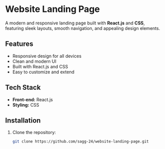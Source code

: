 # Website Landing Page

A modern and responsive landing page built with **React.js** and **CSS**, featuring sleek layouts, smooth navigation, and appealing design elements.

## Features
- Responsive design for all devices
- Clean and modern UI
- Built with React.js and CSS
- Easy to customize and extend

## Tech Stack
- **Front-end:** React.js  
- **Styling:** CSS  

## Installation

1. Clone the repository:
   ```bash
   git clone https://github.com/sagg-24/website-landing-page.git
